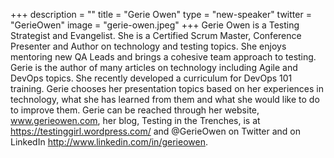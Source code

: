 +++
description = ""
title = "Gerie Owen"
type = "new-speaker"
twitter = "GerieOwen"
image = "gerie-owen.jpeg"
+++
Gerie Owen is a Testing Strategist and Evangelist. She is a Certified Scrum Master, Conference Presenter and Author on technology and testing topics. She enjoys mentoring new QA Leads and brings a cohesive team approach to testing. Gerie is the author of many articles on technology including Agile and DevOps topics. She recently developed a curriculum for DevOps 101 training. Gerie chooses her presentation topics based on her experiences in technology, what she has learned from them and what she would like to do to improve them. Gerie can be reached through her website, www.gerieowen.com, her blog, Testing in the Trenches, is at https://testinggirl.wordpress.com/ and @GerieOwen on Twitter and on LinkedIn http://www.linkedin.com/in/gerieowen.